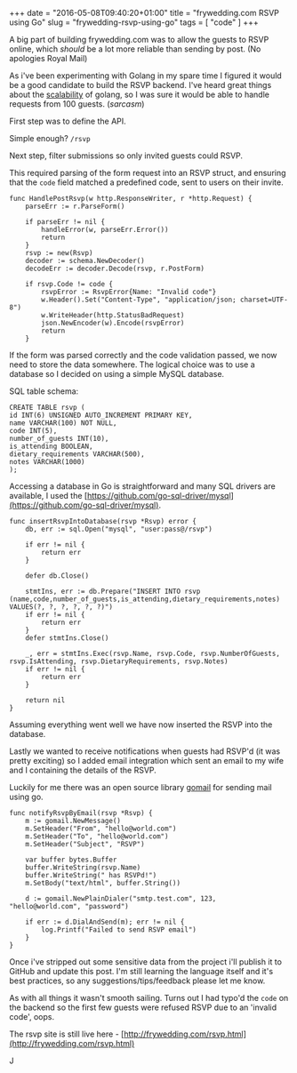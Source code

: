 +++
date = "2016-05-08T09:40:20+01:00"
title = "frywedding.com RSVP using Go"
slug = "frywedding-rsvp-using-go"
tags = [ "code" ]
+++

A big part of building frywedding.com was to allow the guests to RSVP online, which *should* be a lot more reliable than sending by post. (No apologies Royal Mail)

As i've been experimenting with Golang in my spare time I figured it would be a good candidate to build the RSVP backend. I've heard great things about the [scalability](http://marcio.io/2015/07/handling-1-million-requests-per-minute-with-golang/) of golang, so I was sure it would be able to handle requests from 100 guests. (*sarcasm*)

First step was to define the API.

Simple enough?
`/rsvp`

Next step, filter submissions so only invited guests could RSVP.

This required parsing of the form request into an RSVP struct, and ensuring that the `code` field matched a predefined code, sent to users on their invite.

```
func HandlePostRsvp(w http.ResponseWriter, r *http.Request) {
	parseErr := r.ParseForm()

	if parseErr != nil {
		handleError(w, parseErr.Error())
		return
	}
	rsvp := new(Rsvp)
	decoder := schema.NewDecoder()
	decodeErr := decoder.Decode(rsvp, r.PostForm)

	if rsvp.Code != code {
		rsvpError := RsvpError{Name: "Invalid code"}
		w.Header().Set("Content-Type", "application/json; charset=UTF-8")
		w.WriteHeader(http.StatusBadRequest)
		json.NewEncoder(w).Encode(rsvpError)
		return
	}
```

If the form was parsed correctly and the code validation passed, we now need to store the data somewhere. The logical choice was to use a database so I decided on using a simple MySQL database.

SQL table schema:
```
CREATE TABLE rsvp (
id INT(6) UNSIGNED AUTO_INCREMENT PRIMARY KEY,
name VARCHAR(100) NOT NULL,
code INT(5),
number_of_guests INT(10),
is_attending BOOLEAN,
dietary_requirements VARCHAR(500),
notes VARCHAR(1000)
);
```

Accessing a database in Go is straightforward and many SQL drivers are available, I used the [https://github.com/go-sql-driver/mysql](https://github.com/go-sql-driver/mysql).

```
func insertRsvpIntoDatabase(rsvp *Rsvp) error {
	db, err := sql.Open("mysql", "user:pass@/rsvp")

	if err != nil {
		return err
	}

	defer db.Close()

	stmtIns, err := db.Prepare("INSERT INTO rsvp (name,code,number_of_guests,is_attending,dietary_requirements,notes) VALUES(?, ?, ?, ?, ?, ?)")
	if err != nil {
		return err
	}
	defer stmtIns.Close()

	_, err = stmtIns.Exec(rsvp.Name, rsvp.Code, rsvp.NumberOfGuests, rsvp.IsAttending, rsvp.DietaryRequirements, rsvp.Notes)
	if err != nil {
		return err
	}

	return nil
}
```
Assuming everything went well we have now inserted the RSVP into the database.

Lastly we wanted to receive notifications when guests had RSVP'd (it was pretty exciting) so I added email integration which sent an email to my wife and I containing the details of the RSVP.

Luckily for me there was an open source library [gomail](https://github.com/go-gomail/gomail) for sending mail using go.

```
func notifyRsvpByEmail(rsvp *Rsvp) {
	m := gomail.NewMessage()
	m.SetHeader("From", "hello@world.com")
	m.SetHeader("To", "hello@world.com")
	m.SetHeader("Subject", "RSVP")

	var buffer bytes.Buffer
	buffer.WriteString(rsvp.Name)
	buffer.WriteString(" has RSVPd!")
	m.SetBody("text/html", buffer.String())

	d := gomail.NewPlainDialer("smtp.test.com", 123, "hello@world.com", "password")

	if err := d.DialAndSend(m); err != nil {
		log.Printf("Failed to send RSVP email")
	}
}
```
Once i've stripped out some sensitive data from the project i'll publish it to GitHub and update this post.
I'm still learning the language itself and it's best practices, so any suggestions/tips/feedback please let me know.

As with all things it wasn't smooth sailing. Turns out I had typo'd the `code` on the backend so the first few guests were refused RSVP due to an 'invalid code', oops.


The rsvp site is still live here - [http://frywedding.com/rsvp.html](http://frywedding.com/rsvp.html)

J
